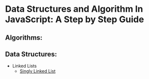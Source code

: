 # Data Structures and Algorithm In JavaScript: A Step by Step Guide

## Algorithms:

## Data Structures:

- Linked Lists
  - [Singly Linked List](/sll/sll.md)
